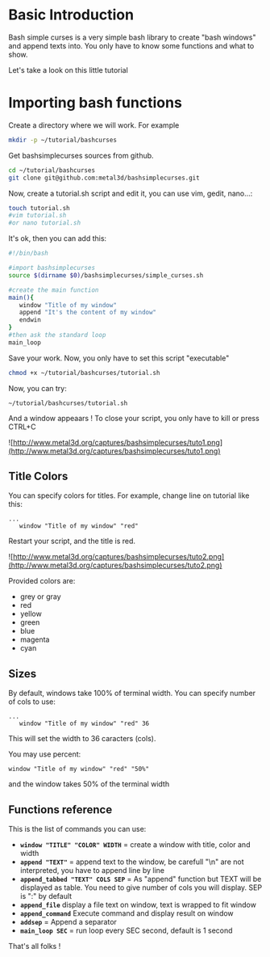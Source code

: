 # Basic Introduction #

Bash simple curses is a very simple bash library to create "bash windows" and append texts into. 
You only have to know some functions and what to show.

Let's take a look on this little tutorial

# Importing bash functions #

Create a directory where we will work. For example

```bash
mkdir -p ~/tutorial/bashcurses
```

Get bashsimplecurses sources from github.

```bash
cd ~/tutorial/bashcurses
git clone git@github.com:metal3d/bashsimplecurses.git
```

Now, create a tutorial.sh script and edit it, you can use vim, gedit, nano...:

```bash
touch tutorial.sh
#vim tutorial.sh
#or nano tutorial.sh
```

It's ok, then you can add this:

```bash
#!/bin/bash

#import bashsimplecurses
source $(dirname $0)/bashsimplecurses/simple_curses.sh

#create the main function
main(){
   window "Title of my window"
   append "It's the content of my window"
   endwin
}
#then ask the standard loop
main_loop
```

Save your work. Now, you only have to set this script "executable"

```bash
chmod +x ~/tutorial/bashcurses/tutorial.sh
```

Now, you can try:
```
~/tutorial/bashcurses/tutorial.sh
```

And a window appeaars ! To close your script, you only have to kill or press CTRL+C

![http://www.metal3d.org/captures/bashsimplecurses/tuto1.png](http://www.metal3d.org/captures/bashsimplecurses/tuto1.png)

## Title Colors ##

You can specify colors for titles. For example, change line on tutorial like this:

```
...
   window "Title of my window" "red"
```

Restart your script, and the title is red.

![http://www.metal3d.org/captures/bashsimplecurses/tuto2.png](http://www.metal3d.org/captures/bashsimplecurses/tuto2.png)

Provided colors are:

* grey or gray
* red
* yellow
* green
* blue
* magenta
* cyan


## Sizes ##

By default, windows take 100% of terminal width. You can specify number of cols to use:

```
...
   window "Title of my window" "red" 36
```

This will set the width to 36 caracters (cols).

You may use percent:

```
window "Title of my window" "red" "50%"
```

and the window takes 50% of the terminal width

## Functions reference ##

This is the list of commands you can use:

  * **`window "TITLE" "COLOR" WIDTH`** = create a window with title, color and width
  * **`append "TEXT"`** = append text to the window, be carefull "\n" are not interpreted, you have to append line by line
  * **`append_tabbed "TEXT" COLS SEP`** = As "append" function but TEXT will be displayed as table. You need to give number of cols you will display. SEP is ":" by default
  * **`append_file`** display a file text on window, text is wrapped to fit window
  * **`append_command`** Execute command and display result on window
  * **`addsep`** = Append a separator
  * **`main_loop SEC`** = run loop every SEC second, default is 1 second

That's all folks !
